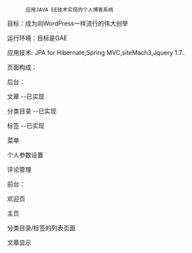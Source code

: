           应用JAVA EE技术实现的个人博客系统
      
<p>目标：成为向WordPress一样流行的伟大创举</p>

<p>运行环境：目标是GAE</p>

<p>应用技术: JPA for Hibernate,Spring MVC,siteMach3,Jquery 1.7..</p>

<p>页面构成：</p>
       <p> 后台：
			<p>文章							--已实现</p>
			<p>分类目录						--已实现</p>
			<p>标签							--已实现</p>
			<p>菜单								</p>
			<p>个人参数设置							</p>
			<p>评论管理							</p>
	<p>前台：</p>
		    	<p>欢迎页</p>
			<p>主页</p>
			<p>分类目录/标签的列表页面</p>
			<p>文章显示</p>










